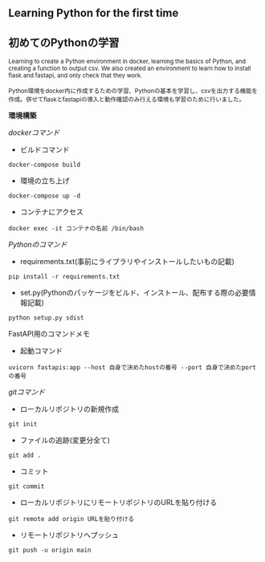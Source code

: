 ## Learning Python for the first time
## 初めてのPythonの学習

<sub> Learning to create a Python environment in docker, learning the basics of Python, and creating a function to output csv. We also created an environment to learn how to install flask and fastapi, and only check that they work. </sub>

<sub> Python環境をdocker内に作成するための学習、Pythonの基本を学習し、csvを出力する機能を作成。併せてflaskとfastapiの導入と動作確認のみ行える環境も学習のために行いました。</sub>

**環境構築**

*dockerコマンド*

* ビルドコマンド
```
docker-compose build
```
* 環境の立ち上げ
```
docker-compose up -d
```
* コンテナにアクセス
```
docker exec -it コンテナの名前 /bin/bash
```

*Pythonのコマンド*

* requirements.txt(事前にライブラリやインストールしたいもの記載)
```
pip install -r requirements.txt
```

* set.py(Pythonのパッケージをビルド、インストール、配布する際の必要情報記載)
```
python setup.py sdist
```

FastAPI用のコマンドメモ
* 起動コマンド
```
uvicorn fastapis:app --host 自身で決めたhostの番号 --port 自身で決めたportの番号 
```

*gitコマンド*

* ローカルリポジトリの新規作成
```
git init
```

* ファイルの追跡(変更分全て)
```
git add .
```

* コミット
```
git commit
```

* ローカルリポジトリにリモートリポジトリのURLを貼り付ける
```
git remote add origin URLを貼り付ける
```

* リモートリポジトリへプッシュ
```
git push -u origin main
```